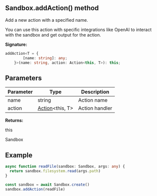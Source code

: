 
## Sandbox.addAction() method

Add a new action with a specified name.

You can use this action with specific integrations like OpenAI to interact with the sandbox and get output for the action.

**Signature:**

```typescript
addAction<T = {
        [name: string]: any;
    }>(name: string, action: Action<this, T>): this;
```

## Parameters

|  Parameter | Type | Description |
|  --- | --- | --- |
|  name | string | Action name |
|  action | [Action](./sdk.action.md)&lt;this, T&gt; | Action handler |

**Returns:**

this

Sandbox

## Example


```ts
async function readFile(sandbox: Sandbox, args: any) {
  return sandbox.filesystem.read(args.path)
}

const sandbox = await Sandbox.create()
sandbox.addAction(readFile)
```

